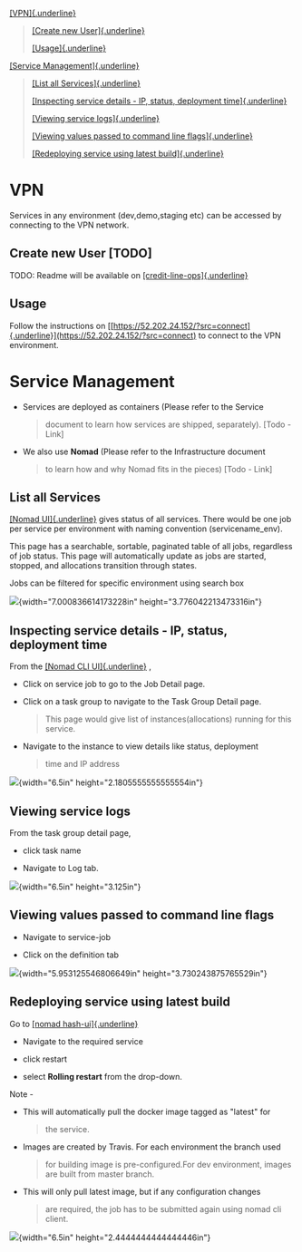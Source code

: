[[VPN]{.underline}](#vpn)

> [[Create new User]{.underline}](#create-new-user-todo)
>
> [[Usage]{.underline}](#usage)

[[Service Management]{.underline}](#service-management)

> [[List all Services]{.underline}](#list-all-services)
>
> [[Inspecting service details - IP, status, deployment
> time]{.underline}](#inspecting-service-details---ip-status-deployment-time)
>
> [[Viewing service logs]{.underline}](#viewing-service-logs)
>
> [[Viewing values passed to command line
> flags]{.underline}](#viewing-values-passed-to-command-line-flags)
>
> [[Redeploying service using latest
> build]{.underline}](#redeploying-service-using-latest-build)

#### 

#### 

####  

VPN
===

Services in any environment (dev,demo,staging etc) can be accessed by
connecting to the VPN network.

Create new User \[**TODO**\]
----------------------------

TODO: Readme will be available on
[[credit-line-ops]{.underline}](https://github.com/tsocial/credit-line-ops/blob/master/README.md)

Usage
-----

Follow the instructions on
[[https://52.202.24.152/?src=connect]{.underline}](https://52.202.24.152/?src=connect)
to connect to the VPN environment.

#####  

Service Management
==================

-   Services are deployed as containers (Please refer to the Service
    > document to learn how services are shipped, separately). \[Todo -
    > Link\]

-   We also use **Nomad** (Please refer to the Infrastructure document
    > to learn how and why Nomad fits in the pieces) \[Todo - Link\]

List all Services 
------------------

[[Nomad UI]{.underline}](http://10.10.16.204:4646/ui/jobs) gives status
of all services. There would be one job per service per environment with
naming convention (servicename\_env).

This page has a searchable, sortable, paginated table of all jobs,
regardless of job status. This page will automatically update as jobs
are started, stopped, and allocations transition through states.

Jobs can be filtered for specific environment using search box

![](media/image9.png){width="7.000836614173228in"
height="3.776042213473316in"}

#####  

Inspecting service details - IP, status, deployment time
--------------------------------------------------------

From the [[Nomad CLI UI]{.underline}](http://10.10.16.204:4646/ui/jobs)
,

-   Click on service job to go to the Job Detail page.

-   Click on a task group to navigate to the Task Group Detail page.
    > This page would give list of instances(allocations) running for
    > this service.

-   Navigate to the instance to view details like status, deployment
    > time and IP address

![](media/image5.png){width="6.5in" height="2.1805555555555554in"}

Viewing service logs
--------------------

From the task group detail page,

-   click task name

-   Navigate to Log tab.

![](media/image8.png){width="6.5in" height="3.125in"}

Viewing values passed to command line flags
-------------------------------------------

-   Navigate to service-job

-   Click on the definition tab

![](media/image10.png){width="5.953125546806649in"
height="3.730243875765529in"}

Redeploying service using latest build
--------------------------------------

Go to [[nomad
hash-ui]{.underline}](http://10.10.0.232:8000/nomad/global/jobs)

-   Navigate to the required service

-   click restart

-   select **Rolling restart** from the drop-down.

Note -

-   This will automatically pull the docker image tagged as "latest" for
    > the service.

-   Images are created by Travis. For each environment the branch used
    > for building image is pre-configured.For dev environment, images
    > are built from master branch.

-   This will only pull latest image, but if any configuration changes
    > are required, the job has to be submitted again using nomad cli
    > client.

![](media/image2.gif){width="6.5in" height="2.4444444444444446in"}
